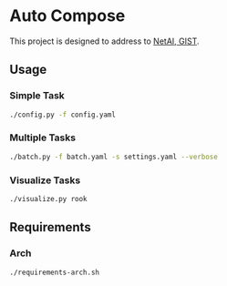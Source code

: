 # Auto Compose

This project is designed to address to [NetAI, GIST](https://nm.gist.ac.kr/).

## Usage

### Simple Task

```bash
./config.py -f config.yaml
```

### Multiple Tasks

```bash
./batch.py -f batch.yaml -s settings.yaml --verbose
```

### Visualize Tasks

```bash
./visualize.py rook
```

## Requirements

### Arch

```bash
./requirements-arch.sh
```
